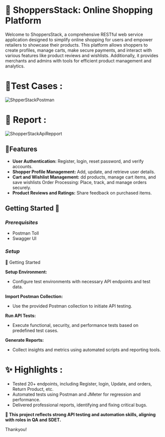 # 🛒 ShoppersStack: Online Shopping Platform

Welcome to ShoppersStack, a comprehensive RESTful web service application designed to simplify online shopping for users and empower retailers to showcase their products. This platform allows shoppers to create profiles, manage carts, make secure payments, and interact with various features like product reviews and wishlists. Additionally, it provides merchants and admins with tools for efficient product management and analytics.

# 📂Test Cases :

  ![ShpperStackPostman](https://github.com/user-attachments/assets/89cd3312-43cb-472a-ac51-1e8890f3d278)



# 💼 Report :
 

![ShopperStackApiRepport](https://github.com/user-attachments/assets/7a2b24eb-955f-4336-864b-4298a53ef344)

  
## 🌟Features  
- **User Authentication:** Register, login, reset password, and verify accounts.
- **Shopper Profile Management:**  Add, update, and retrieve user details.
- **Cart and Wishlist Management:**  dd products, manage cart items, and save wishlists Order Processing: Place, track, and manage orders securely.
- **Product Reviews and Ratings:** Share feedback on purchased items.

## Getting Started 🚀
### *Prerequisites*
- Postman Toll
- Swagger UI
  
### *Setup*
 🚀 Getting Started
 
**Setup Environment:**
- Configure test environments with necessary API endpoints and test data.

 **Import Postman Collection:**
- Use the provided Postman collection to initiate API testing.

**Run API Tests:**
- Execute functional, security, and performance tests based on predefined test cases.

**Generate Reports:**
- Collect insights and metrics using automated scripts and reporting tools.


# ✨ Highlights :
- Tested 20+ endpoints, including Register, login, Update, and orders, Return Product, etc.
- Automated tests using Postman and JMeter for regression and performance.
- Delivered professional reports, identifying and fixing critical bugs.

**🚀 This project reflects strong API testing and automation skills, aligning with roles in QA and SDET.**

Thankyou!

